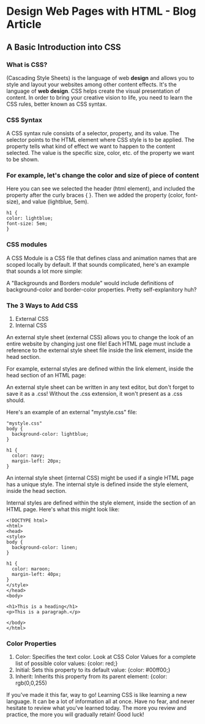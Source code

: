 # Design Web Pages with HTML - Blog Article

## A Basic Introduction into CSS

### What is CSS?

(Cascading Style Sheets) is the language of web **design** and allows you to style and layout your websites among other content effects. It's the language of **web design**. CSS helps create the visual presentation of content. In order to bring your creative vision to life, you need to learn the CSS rules, better known as CSS syntax. 

### CSS Syntax

A CSS syntax rule consists of a selector, property, and its value. The selector points to the HTML element where CSS style is to be applied. The property tells what kind of effect we want to happen to the content selected. The value is the specific size, color, etc. of the property we want to be shown.

### For example, let's change the color and size of piece of content

Here you can see we selected the header (html element), and included the property after the curly braces { }. Then we added the property (color, font-size), and value (lightblue, 5em).

```
h1 {
color: lightblue; 
font-size: 5em;
}
```

### CSS modules

A CSS Module is a CSS file that defines class and animation names that are scoped locally by default. If that sounds complicated, here's an example that sounds a lot more simple:

A "Backgrounds and Borders module" would include definitions of background-color and border-color properties. Pretty self-explanitory huh?


### The 3 Ways to Add CSS

1. External CSS
2. Internal CSS

An external style sheet (external CSS) allows you to change the look of an entire website by changing just one file!
Each HTML page must include a reference to the external style sheet file inside the link element, inside the head section.

For example, external styles are defined within the link element, inside the head section of an HTML page:

An external style sheet can be written in any text editor, but don't forget to save it as a .css! Without the .css extension, it won't present as a .css should. 

Here's an example of an external "mystyle.css" file:

```
"mystyle.css"
body {
  background-color: lightblue;
}

h1 {
  color: navy;
  margin-left: 20px;
}
```

An internal style sheet (internal CSS) might be used if a single HTML page has a unique style. The internal style is defined inside the style element, inside the head section.

Internal styles are defined within the style element, inside the <head> section of an HTML page. Here's what this might look like:
    
```
<!DOCTYPE html>
<html>
<head>
<style>
body {
  background-color: linen;
}

h1 {
  color: maroon;
  margin-left: 40px;
} 
</style>
</head>
<body>

<h1>This is a heading</h1>
<p>This is a paragraph.</p>

</body>
</html>
```

### Color Properties

1. Color: Specifies the text color. Look at CSS Color Values for a complete list of possible color values: {color: red;}	
2. Initial:	Sets this property to its default value: {color: #00ff00;}
3. Inherit:	Inherits this property from its parent element: {color: rgb(0,0,255)

If you've made it this far, way to go! Learning CSS is like learning a new language. It can be a lot of information all at once. Have no fear, and never hesitate to review what you've learned today. The more you review and practice, the more you will gradually retain! Good luck!






